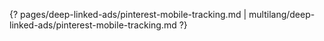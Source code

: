 {? pages/deep-linked-ads/pinterest-mobile-tracking.md | multilang/deep-linked-ads/pinterest-mobile-tracking.md ?}
